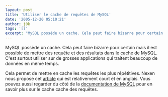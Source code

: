 ```yaml
---
layout: post
title: 'Utiliser le cache de requêtes de MySQL'
date: '2005-12-20 05:10:21'
author: j0k
tags: '[]'
excerpt: "MySQL possède un cache. Cela peut faire bizarre pour certain mais il est possible de mettre des requête et des résultats dans le cache de MySQL.   C'est surtout utiliser sur de grosses applications qui traitent beaucoup de données en même temps.  \n  \nCela permet de mettre en cache les requêtes les plus répétitives.   Nexen nous propose cet      …"
---
```


MySQL possède un cache. Cela peut faire bizarre pour certain mais il est possible de mettre des requête et des résultats dans le cache de MySQL.   C'est surtout utiliser sur de grosses applications qui traitent beaucoup de données en même temps.

Cela permet de mettre en cache les requêtes les plus répétitives.   Nexen nous propose cet [article](http://www.quest-pipelines.com/newsletter-v6/1205_B.htm) qui est relativement court et en anglais. Vous pouvez aussi regarder du côté de la [documentation de MySQL](http://www.nexen.net/mysql/query-cache.php) pour en savoir plus sur le cache cache des requêtes.
